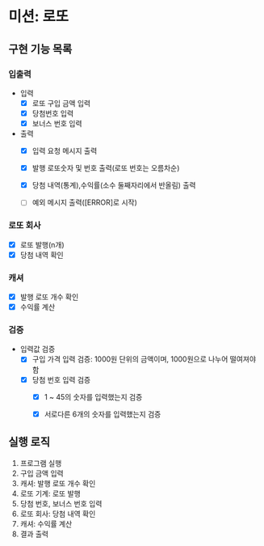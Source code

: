 # 미션: 로또

## 구현 기능 목록

### 입출력
- 입력
    - [X] 로또 구입 금액 입력
    - [X] 당첨번호 입력
    - [X] 보너스 번호 입력

- 출력
    - [X] 입력 요청 메시지 출력 
    - [X] 발행 로또숫자 및 번호 출력(로또 번호는 오름차순)
    - [X] 당첨 내역(통계),수익률(소수 둘째자리에서 반올림) 출력
    - [ ] 예외 메시지 출력([ERROR]로 시작)


### 로또 회사
- [X] 로또 발행(n개)
- [X] 당첨 내역 확인

### 캐셔
- [X] 발행 로또 개수 확인
- [X] 수익률 계산

### 검증
- 입력값 검증
  - [X] 구입 가격 입력 검증: 1000원 단위의 금액이며, 1000원으로 나누어 떨여져야 함
  - [X] 당첨 번호 입력 검증 
      - [X] 1 ~ 45의 숫자를 입력했는지 검증
      - [X] 서로다른 6개의 숫자를 입력했는지 검증



## 실행 로직

1. 프로그램 실행
2. 구입 금액 입력
3. 캐셔: 발행 로또 개수 확인
4. 로또 기계: 로또 발행
5. 당첨 번호, 보너스 번호 입력
6. 로또 회사: 당첨 내역 확인
7. 캐셔: 수익률 계산
8. 결과 출력
